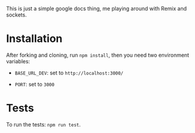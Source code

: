 This is just a simple google docs thing, me playing around with Remix and sockets.

# Installation

After forking and cloning, run `npm install`, then you need two environment variables:

- `BASE_URL_DEV`: set to `http://localhost:3000/`

- `PORT`: set to `3000`

# Tests

To run the tests: `npm run test`.
